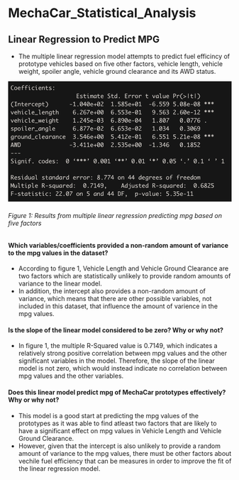 # MechaCar_Statistical_Analysis

## Linear Regression to Predict MPG

- The multiple linear regression model attempts to predict fuel efficincy of prototype vehicles based on five other factors, vehicle length, vehicle weight, spoiler angle, vehicle ground clearance and its AWD status. 

![Deliverable1](https://github.com/asadca4u/MechaCar_Statistical_Analysis/blob/main/images/Deliverable%201%20Results.png)
###### Figure 1: Results from multiple linear regression predicting mpg based on five factors

#### Which variables/coefficients provided a non-random amount of variance to the mpg values in the dataset?
- According to figure 1, Vehicle Length and Vehicle Ground Clearance are two factors which are statistically unlikely to provide random amounts of variance to the linear model.
- In addition, the intercept also provides a non-random amount of variance, which means that there are other possible variables, not included in this dataset, that influence the amount of varience in the mpg values. 

#### Is the slope of the linear model considered to be zero? Why or why not?
- In figure 1, the multiple R-Squared value is 0.7149, which indicates a relatively strong positive correlation between mpg values and the other significant variables in the model. Therefore, the slope of the linear model is not zero, which would instead indicate no correlation between mpg values and the other variables. 

#### Does this linear model predict mpg of MechaCar prototypes effectively? Why or why not?
- This model is a good start at predicting the mpg values of the prototypes as it was able to find atleast two factors that are likely to have a significant effect on mpg values in Vehicle Length and Vehicle Ground Clearance. 
- However, given that the intercept is also unlikely to provide a random amount of variance to the mpg values, there must be other factors about vechile fuel efficiency that can be measures in order to improve the fit of the linear regression model.



